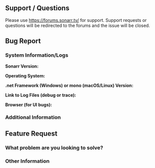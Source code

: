 <!--
Before opening a new issue, please ensure:
- You use the forums for support/questions
- You search for existing bugs/feature requests
- Remove extraneous template details
-->

## Support / Questions

Please use https://forums.sonarr.tv/ for support. Support requests or questions will be redirected to the forums and the issue will be closed.

<!--
Remove if not opening a bug report
-->

## Bug Report

### System Information/Logs

**Sonarr Version:**

**Operating System:**

**.net Framework (Windows) or mono (macOS/Linux) Version:**

**Link to Log Files (debug or trace):**

**Browser (for UI bugs):**

### Additional Information

<!--
Remove if not opening a feature request
-->

## Feature Request

### What problem are you looking to solve?

### Other Information
